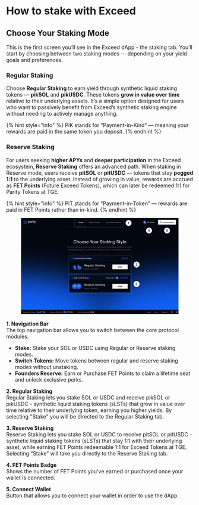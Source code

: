 # How to stake with Exceed

## Choose Your Staking Mode

This is the first screen you’ll see in the Exceed dApp - the staking tab. You’ll start by choosing between two staking modes — depending on your yield goals and preferences.

### Regular Staking

Choose **Regular Staking** to earn yield through synthetic liquid staking tokens — **pikSOL** and **pikUSDC**. These tokens **grow in value over time** relative to their underlying assets. It’s a simple option designed for users who want to passively benefit from Exceed’s synthetic staking engine without needing to actively manage anything.

{% hint style="info" %}
PiK stands for “Payment-in-Kind” — meaning your rewards are paid in the same token you deposit.
{% endhint %}

### Reserve Staking

For users seeking **higher APYs** and **deeper participation** in the Exceed ecosystem, **Reserve Staking** offers an advanced path. When staking in Reserve mode, users receive **pitSOL** or **pitUSDC** — tokens that stay **pegged 1:1** to the underlying asset. Instead of growing in value, rewards are accrued as **FET Points** (Future Exceed Tokens), which can later be redeemed 1:1 for Parity Tokens at TGE.

{% hint style="info" %}
PiT stands for “Payment-in-Token” — rewards are paid in FET Points rather than in-kind.
{% endhint %}

<figure><img src="../.gitbook/assets/Choose Staking (3).png" alt=""><figcaption></figcaption></figure>

**1.  Navigation Bar** \
The top navigation bar allows you to switch between the core protocol modules:

* **Stake:** Stake your SOL or USDC using Regular or Reserve staking modes.
* **Switch Tokens:** Move tokens between regular and reserve staking modes without unstaking.
* **Founders Reserve:** Earn or Purchase FET Points to claim a lifetime seat and unlock exclusive perks.

**2. Regular Staking**\
Regular Staking lets you stake SOL or USDC and receive pikSOL or pikUSDC - synthetic liquid staking tokens (sLSTs) that grow in value over time relative to their underlying token, earning you higher yields. By selecting "Stake" you will be directed to the Regular Staking tab.

**3. Reserve Staking**\
Reserve Staking lets you stake SOL or USDC to receive pitSOL or pitUSDC - synthetic liquid staking tokens (sLSTs) that stay 1:1 with their underlying asset, while earning FET Points redeemable 1:1 for Exceed Tokens at TGE. Selecting “Stake” will take you directly to the Reserve Staking tab.

**4. FET Points Badge**\
Shows the number of FET Points you’ve earned or purchased once your wallet is connected.

**5. Connect Wallet**\
Button that allows you to connect your wallet in order to use the dApp.
